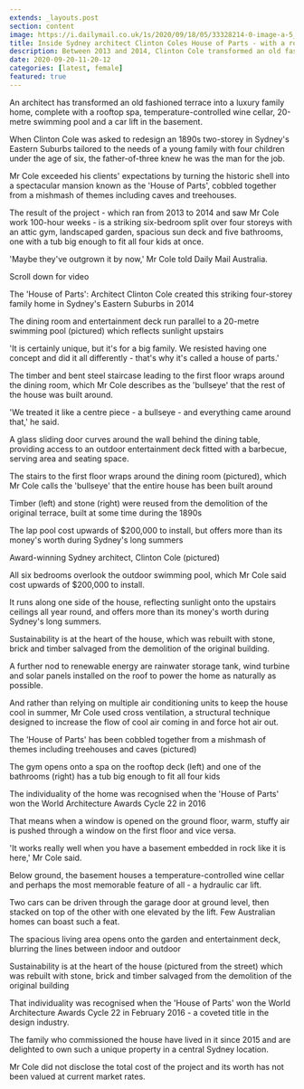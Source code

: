 ```yaml
---
extends: _layouts.post
section: content
image: https://i.dailymail.co.uk/1s/2020/09/18/05/33328214-0-image-a-5_1600404580206.jpg 
title: Inside Sydney architect Clinton Coles House of Parts - with a rooftop spa and basement CAR LIFT 
description: Between 2013 and 2014, Clinton Cole transformed an old fashioned terrace in Sydneys Eastern Suburbs into a luxury family home, cobbled together from a mishmash of themes like caves and treehouses. 
date: 2020-09-20-11-20-12 
categories: [latest, female] 
featured: true 
--- 
```

An architect has transformed an old fashioned terrace into a luxury family home, complete with a rooftop spa, temperature-controlled wine cellar, 20-metre swimming pool and a car lift in the basement. 

When Clinton Cole was asked to redesign an 1890s two-storey in Sydney's Eastern Suburbs tailored to the needs of a young family with four children under the age of six, the father-of-three knew he was the man for the job.

Mr Cole exceeded his clients' expectations by turning the historic shell into a spectacular mansion known as the 'House of Parts', cobbled together from a mishmash of themes including caves and treehouses.

The result of the project - which ran from 2013 to 2014 and saw Mr Cole work 100-hour weeks - is a striking six-bedroom split over four storeys with an attic gym, landscaped garden, spacious sun deck and five bathrooms, one with a tub big enough to fit all four kids at once.

'Maybe they've outgrown it by now,' Mr Cole told Daily Mail Australia.

Scroll down for video 

The 'House of Parts': Architect Clinton Cole created this striking four-storey family home in Sydney's Eastern Suburbs in 2014

The dining room and entertainment deck run parallel to a 20-metre swimming pool (pictured) which reflects sunlight upstairs

'It is certainly unique, but it's for a big family. We resisted having one concept and did it all differently - that's why it's called a house of parts.'

The timber and bent steel staircase leading to the first floor wraps around the dining room, which Mr Cole describes as the 'bullseye' that the rest of the house was built around.

'We treated it like a centre piece - a bullseye - and everything came around that,' he said.

A glass sliding door curves around the wall behind the dining table, providing access to an outdoor entertainment deck fitted with a barbecue, serving area and seating space.

The stairs to the first floor wraps around the dining room (pictured), which Mr Cole calls the 'bullseye' that the entire house has been built around

Timber (left) and stone (right) were reused from the demolition of the original terrace, built at some time during the 1890s

The lap pool cost upwards of $200,000 to install, but offers more than its money's worth during Sydney's long summers

Award-winning Sydney architect, Clinton Cole (pictured)

All six bedrooms overlook the outdoor swimming pool, which Mr Cole said cost upwards of $200,000 to install.

It runs along one side of the house, reflecting sunlight onto the upstairs ceilings all year round, and offers more than its money's worth during Sydney's long summers. 

Sustainability is at the heart of the house, which was rebuilt with stone, brick and timber salvaged from the demolition of the original building.

A further nod to renewable energy are rainwater storage tank, wind turbine and solar panels installed on the roof to power the home as naturally as possible.

And rather than relying on multiple air conditioning units to keep the house cool in summer, Mr Cole used cross ventilation, a structural technique designed to increase the flow of cool air coming in and force hot air out.

The 'House of Parts' has been cobbled together from a mishmash of themes including treehouses and caves (pictured)

The gym opens onto a spa on the rooftop deck (left) and one of the bathrooms (right) has a tub big enough to fit all four kids

The individuality of the home was recognised when the 'House of Parts' won the World Architecture Awards Cycle 22 in 2016

That means when a window is opened on the ground floor, warm, stuffy air is pushed through a window on the first floor and vice versa.

'It works really well when you have a basement embedded in rock like it is here,' Mr Cole said.

Below ground, the basement houses a temperature-controlled wine cellar and perhaps the most memorable feature of all - a hydraulic car lift.

Two cars can be driven through the garage door at ground level, then stacked on top of the other with one elevated by the lift. Few Australian homes can boast such a feat.

The spacious living area opens onto the garden and entertainment deck, blurring the lines between indoor and outdoor

Sustainability is at the heart of the house (pictured from the street) which was rebuilt with stone, brick and timber salvaged from the demolition of the original building

That individuality was recognised when the 'House of Parts' won the World Architecture Awards Cycle 22 in February 2016 - a coveted title in the design industry.

The family who commissioned the house have lived in it since 2015 and are delighted to own such a unique property in a central Sydney location.

Mr Cole did not disclose the total cost of the project and its worth has not been valued at current market rates. 


